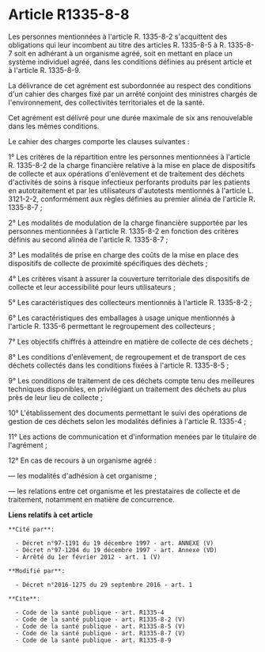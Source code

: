 # Article R1335-8-8

Les personnes mentionnées à l'article R. 1335-8-2 s'acquittent des obligations qui leur incombent au titre des articles R.
1335-8-5 à R. 1335-8-7 soit en adhérant à un organisme agréé, soit en mettant en place un système individuel agréé, dans les
conditions définies au présent article et à l'article R. 1335-8-9. 

La délivrance de cet agrément est subordonnée au respect des conditions d'un cahier des charges fixé par un arrêté conjoint
des ministres chargés de l'environnement, des collectivités territoriales et de la santé. 

Cet agrément est délivré pour une durée maximale de six ans renouvelable dans les mêmes conditions. 

Le cahier des charges comporte les clauses suivantes : 

1° Les critères de la répartition entre les personnes mentionnées à l'article R. 1335-8-2 de la charge financière relative à
la mise en place de dispositifs de collecte et aux opérations d'enlèvement et de traitement des déchets d'activités de soins
à risque infectieux perforants produits par les patients en autotraitement et par les utilisateurs d'autotests mentionnés à
l'article L. 3121-2-2, conformément aux règles définies au premier alinéa de l'article R. 1335-8-7 ; 

2° Les modalités de modulation de la charge financière supportée par les personnes mentionnées à l'article R. 1335-8-2 en
fonction des critères définis au second alinéa de l'article R. 1335-8-7 ; 

3° Les modalités de prise en charge des coûts de la mise en place des dispositifs de collecte de proximité spécifiques des
déchets ; 

4° Les critères visant à assurer la couverture territoriale des dispositifs de collecte et leur accessibilité pour leurs
utilisateurs ; 

5° Les caractéristiques des collecteurs mentionnés à l'article R. 1335-8-2 ; 

6° Les caractéristiques des emballages à usage unique mentionnés à l'article R. 1335-6 permettant le regroupement des
collecteurs ; 

7° Les objectifs chiffrés à atteindre en matière de collecte de ces déchets ; 

8° Les conditions d'enlèvement, de regroupement et de transport de ces déchets collectés dans les conditions fixées à
l'article R. 1335-8-5 ; 

9° Les conditions de traitement de ces déchets compte tenu des meilleures techniques disponibles, en privilégiant un
traitement des déchets au plus près de leur lieu de collecte ; 

10° L'établissement des documents permettant le suivi des opérations de gestion de ces déchets selon les modalités définies à
l'article R. 1335-4 ; 

11° Les actions de communication et d'information menées par le titulaire de l'agrément ; 

12° En cas de recours à un organisme agréé : 

― les modalités d'adhésion à cet organisme ; 

― les relations entre cet organisme et les prestataires de collecte et de traitement, notamment en matière de concurrence.

**Liens relatifs à cet article**

	**Cité par**:

	  - Décret n°97-1191 du 19 décembre 1997 - art. ANNEXE (V)
	  - Décret n°97-1204 du 19 décembre 1997 - art. Annexe (VD)
	  - Arrêté du 1er février 2012 - art. 1 (V)

	**Modifié par**:

	  - Décret n°2016-1275 du 29 septembre 2016 - art. 1

	**Cite**:

	  - Code de la santé publique - art. R1335-4
	  - Code de la santé publique - art. R1335-8-2 (V)
	  - Code de la santé publique - art. R1335-8-5 (V)
	  - Code de la santé publique - art. R1335-8-7 (V)
	  - Code de la santé publique - art. R1335-8-9

